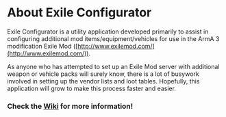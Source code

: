 # About Exile Configurator #
Exile Configurator is a utility application developed primarily to assist in configuring additional mod items/equipment/vehicles for use in the ArmA 3 modification Exile Mod ([http://www.exilemod.com/](http://www.exilemod.com/)).

As anyone who has attempted to set up an Exile Mod server with additional weapon or vehicle packs will surely know, there is a lot of busywork involved in setting up the vendor lists and loot tables. Hopefully, this application will grow to make this process faster and easier.

### Check the [Wiki](https://bitbucket.org/nemesisx00/exile-configurator/wiki/) for more information! ###
